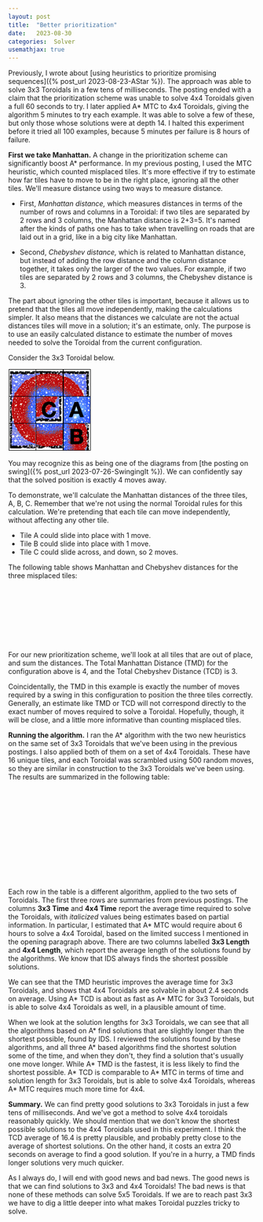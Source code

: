 ```yaml
---
layout: post
title:  "Better prioritization"
date:   2023-08-30
categories:  Solver
usemathjax: true
---
```

<style>
table
{
    max-width: 0px;
    margin-left:auto; 
    margin-right:auto;  
}
</style>

Previously, I wrote about 
[using heuristics to prioritize promising sequences]({% post_url 2023-08-23-AStar %}). The approach was able to solve 3x3 Toroidals in a few tens of milliseconds.  The posting ended with a claim that the prioritization scheme was unable to solve 4x4 Toroidals given a full 60 seconds to try.  I later applied A\* MTC to 4x4 Toroidals, giving the algorithm 5 minutes to try each example.  It was able to solve a few of these, but only those whose solutions were at depth 14.  I halted this experiment before it tried all 100 examples, because 5 minutes per failure is 8 hours of failure.

**First we take Manhattan.** 
A change in the prioritization scheme can significantly boost A\* performance. In my previous posting, I used the MTC heuristic, which counted misplaced tiles. 
It's more effective if try to estimate how far tiles have to move to be in the right place, ignoring all the other tiles.
We'll measure distance using two ways to measure distance.   

* First, *Manhattan distance,* which measures distances in terms of the number of rows and columns in a Toroidal: if two tiles are separated by 2 rows and 3 columns, the Manhattan distance is 2+3=5.  It's named after the kinds of paths one has to take when travelling on roads that are laid out in a grid, like in a big city like Manhattan.

* Second, *Chebyshev distance,* which is related to Manhattan distance, but instead of adding the row distance and the column distance together, it takes only the larger of the two values.  For example, if two tiles are separated by 2 rows and 3 columns, the Chebyshev distance is 3. 

The part about ignoring the other tiles is important, because it allows us to pretend that the tiles all move independently, making the calculations simpler.  It also means that the distances we calculate are not the actual distances tiles will move in a solution; it's an estimate, only.  The purpose is to use an easily calculated distance to estimate the number of moves needed to solve the Toroidal from the current configuration. 

Consider the 3x3 Toroidal below. 

![A 3x3 Toroidal 4 moves away from solved.](/TImages/Stars3x3_CAB.png)

You may recognize this as being one of the diagrams from [the posting on swing]({% post_url 2023-07-26-SwingingIt %}).  We can confidently say that the solved position is exactly 4 moves away.  

To demonstrate, we'll calculate the Manhattan distances of the three tiles, A, B, C.  Remember that we're not using the normal Toroidal rules for this calculation.  We're pretending that each tile can move independently, without affecting any other tile.

* Tile A could slide into place with 1 move.
* Tile B could slide into place with 1 move.  
* Tile C could slide across, and down, so 2 moves.  

The following table shows Manhattan and Chebyshev distances for the three misplaced tiles:

| Tile  | Manhattan | Chebyshev |
|------:|:---------:|:---------:|
|   A   |      1    |     1     |
|   B   |      1    |     1     |
|   C   |      2    |     1     |
| Total |      4    |     3     |


For our new prioritization scheme, we'll look at all tiles that are out of place, and sum the distances.  The Total Manhattan Distance (TMD) for the configuration above is 4, and the Total Chebyshev Distance (TCD) is 3.  

Coincidentally, the TMD in this example is exactly the number of moves required by a swing in this configuration to position the three tiles correctly.
Generally, an estimate like TMD or TCD will not correspond directly to the exact number of moves required to solve a Toroidal.  Hopefully, though, it will be close, and a little more informative than counting misplaced tiles.

**Running the algorithm.**
I ran the A\* algorithm with the two new heuristics on the same set of 3x3 Toroidals that we've been using in the previous postings.
I also applied both of them on a set of 4x4 Toroidals.  These have 16 unique tiles, and each Toroidal was scrambled using 500 random moves, so they are similar in construction to the 3x3 Toroidals we've been using.  The results are summarized in the following table:

|              | 3x3 Time  | 3x3 Length | 4x4 Time | 4x4 Length |
|:-------------|----------:|-----------:|---------:|-----------:|
| Simple IDS   |   *322s*  |     -      |     -    |     -      |
| Enhanced IDS |   12.6s   |    6.1     |     -    |     -      | 
| A\*  MTC     |    0.02s  |    6.3     |  *6.3h*  |     -      | 
| A\*  TMD     |    0.006s |    6.8     |   2.4s   |    19.3    |
| A\*  TCD     |    0.02s  |    6.3     |  22.2s   |    16.4    |


Each row in the table is a different algorithm, applied to the two sets of Toroidals.  The first three rows are summaries from previous postings.
The columns **3x3 Time** and **4x4 Time** report the average time required to solve the Toroidals, with *italicized* values being estimates based on partial information.  In particular, I estimated that A\*  MTC would require about 6 hours to solve a 4x4 Toroidal, based on the limited success I mentioned in the opening paragraph above.
There are two columns labelled  **3x3 Length** and **4x4 Length**, which report the average length of the solutions found by the algorithms.  We know that IDS always finds the shortest possible solutions.  

We can see that the TMD heuristic improves the average time for 3x3 Toroidals, and shows that 4x4 Toroidals are solvable in about 2.4 seconds on average.  Using A\*  TCD is about as fast as A\*  MTC for 3x3 Toroidals, but is able to solve 4x4 Toroidals as well, in a plausible amount of time.  

When we look at the solution lengths for 3x3 Toroidals, we can see that all the algorithms based on A\* find solutions that are slightly longer than the shortest possible, found by IDS.  I reviewed the solutions found by these algorithms, and all three A\* based algorithms find the shortest solution some of the time, and when they don't, they find a solution that's usually one move longer.   While A\*  TMD is the fastest, it is less likely to find the shortest possible.  A\*  TCD is comparable to A\*  MTC in terms of time and solution length for 3x3 Toroidals, but is able to solve 4x4 Toroidals, whereas A\*  MTC requires much more time for 4x4.

**Summary.** We can find pretty good solutions to 3x3 Toroidals in just a few tens of milliseconds.  And we've got a method to solve 4x4 toroidals reasonably quickly.  We should mention that we don't know the shortest possible solutions to the 4x4 Toroidals used in this experiment.  I think the TCD average of 16.4 is pretty plausible, and probably pretty close to the average of shortest solutions.  On the other hand, it costs an extra 20 seconds on average to find a good solution.  If you're in a hurry, a TMD finds longer solutions very much quicker.

As I always do, I will end with good news and bad news.  The good news is that we can find solutions to 3x3 and 4x4 Toroidals!  The bad news is that none of these methods can solve 5x5 Toroidals.  If we are to reach past 3x3 we have to dig a little deeper into what makes Toroidal puzzles tricky to solve.  
